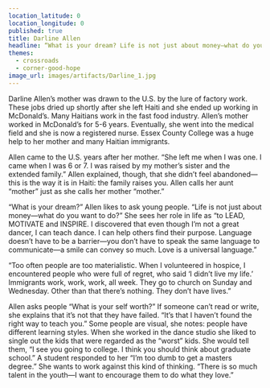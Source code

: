 ```yaml
---
location_latitude: 0
location_longitude: 0
published: true
title: Darline Allen
headline: “What is your dream? Life is not just about money—what do you want to do?”
themes:
  - crossroads
  - corner-good-hope
image_url: images/artifacts/Darline_1.jpg
---
```

Darline Allen’s mother was drawn to the U.S. by the lure of factory work. These jobs dried up shortly after she left Haiti and she ended up working in McDonald’s. Many Haitians work in the fast food industry. Allen’s mother worked in McDonald’s for 5-6 years. Eventually, she went into the medical field and she is now a registered nurse.  Essex County College was a huge help to her mother and many Haitian immigrants.   

Allen came to the U.S. years after her mother. “She left me when I was one. I came when I was 6 or 7. I was raised by my mother’s sister and the extended family.” Allen explained, though, that she didn’t feel abandoned—this is the way it is in Haiti: the family raises you. Allen calls her aunt “mother” just as she calls her mother “mother.”  

“What is your dream?” Allen likes to ask young people. “Life is not just about money—what do you want to do?” She sees her role in life as “to LEAD, MOTIVATE and INSPIRE. I discovered that even though I’m not a great dancer, I can teach dance. I can help others find their purpose. Language doesn’t have to be a barrier—you don’t have to speak the same language to communicate—a smile can convey so much. Love is a universal language.”  

“Too often people are too materialistic. When I volunteered in hospice, I encountered people who were full of regret, who said ‘I didn’t live my life.’ Immigrants work, work, work, all week. They go to church on Sunday and Wednesday. Other than that there’s nothing. They don’t have lives.”   

Allen asks people “What is your self worth?” If someone can’t read or write, she explains that it’s not that they have failed. “It’s that I haven’t found the right way to teach you.” Some people are visual, she notes: people have different learning styles.  When she worked in the dance studio she liked to single out the kids that were regarded as the “worst” kids. She would tell them, “I see you going to college. I think you should think about graduate school.” A student responded to her “I’m too dumb to get a masters degree.” She wants to work against this kind of thinking. “There is so much talent in the youth—I want to encourage them to do what they love.”
